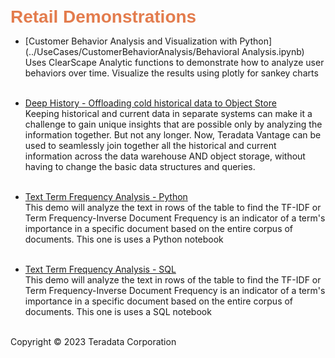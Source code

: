 <b style = 'font-size:28px;font-family:Arial;color:#E37C4D'>Retail Demonstrations</b>
 
* [Customer Behavior Analysis and Visualization with Python](../UseCases/CustomerBehaviorAnalysis/Behavioral Analysis.ipynb)
<br>Uses ClearScape Analytic functions to demonstrate how to analyze user behaviors over time.  Visualize the results using plotly for sankey charts<br><br>
 
* [Deep History - Offloading cold historical data to Object Store](../UseCases/DeepHistory/DeepHistory.ipynb)
<br>Keeping historical and current data in separate systems can make it a challenge to gain unique insights that are possible only by analyzing the information together. But not any longer. Now, Teradata Vantage can be used to seamlessly join together all the historical and current information across the data warehouse AND object storage, without having to change the basic data structures and queries.<br><br>
 
* [Text Term Frequency Analysis - Python](../UseCases/TextProcessing_TF_IDF/TF_IDF_Workflow.ipynb)
<br>This demo will analyze  the text in rows of the table to find the TF-IDF or Term Frequency-Inverse Document Frequency is an indicator of a term's importance in a specific document based on the entire corpus of documents. This one is uses a Python notebook<br><br>
 
* [Text Term Frequency Analysis - SQL](../UseCases/TextProcessing_TF_IDF/TF_IDF_Workflow_SQL.ipynb)
<br>This demo will analyze  the text in rows of the table to find the TF-IDF or Term Frequency-Inverse Document Frequency is an indicator of a term's importance in a specific document based on the entire corpus of documents. This one is uses a SQL notebook<br><br>
 

Copyright © 2023 Teradata Corporation
